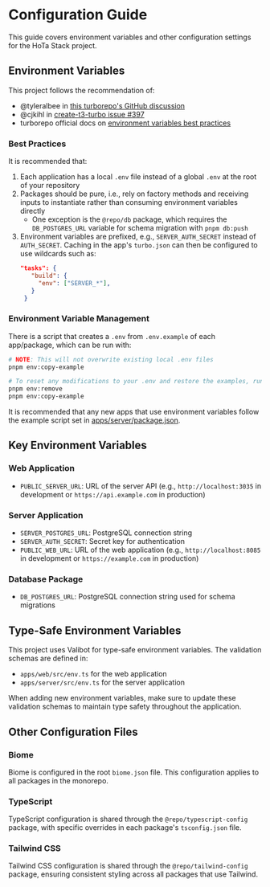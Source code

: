 # Configuration Guide

This guide covers environment variables and other configuration settings for the HoTa Stack project.

## Environment Variables

This project follows the recommendation of:

- @tyleralbee in [this turborepo's GitHub discussion](https://github.com/vercel/turborepo/discussions/9458#discussioncomment-11443969)
- @cjkihl in [create-t3-turbo issue #397](https://github.com/t3-oss/create-t3-turbo/issues/397#issuecomment-1630028405)
- turborepo official docs on [environment variables best practices](https://turbo.build/repo/docs/crafting-your-repository/using-environment-variables#best-practices)

### Best Practices

It is recommended that:

1. Each application has a local `.env` file instead of a global `.env` at the root of your repository
2. Packages should be pure, i.e., rely on factory methods and receiving inputs to instantiate rather than consuming environment variables directly
   - One exception is the `@repo/db` package, which requires the `DB_POSTGRES_URL` variable for schema migration with `pnpm db:push`
3. Environment variables are prefixed, e.g., `SERVER_AUTH_SECRET` instead of `AUTH_SECRET`. Caching in the app's `turbo.json` can then be configured to use wildcards such as:
   ```json
   "tasks": {
      "build": {
        "env": ["SERVER_*"],
      }
    }
   ```

### Environment Variable Management

There is a script that creates a `.env` from `.env.example` of each app/package, which can be run with:

```bash
# NOTE: This will not overwrite existing local .env files
pnpm env:copy-example

# To reset any modifications to your .env and restore the examples, run:
pnpm env:remove
pnpm env:copy-example
```

It is recommended that any new apps that use environment variables follow the example script set in [apps/server/package.json](../apps/server/package.json).

## Key Environment Variables

### Web Application

- `PUBLIC_SERVER_URL`: URL of the server API (e.g., `http://localhost:3035` in development or `https://api.example.com` in production)

### Server Application

- `SERVER_POSTGRES_URL`: PostgreSQL connection string
- `SERVER_AUTH_SECRET`: Secret key for authentication
- `PUBLIC_WEB_URL`: URL of the web application (e.g., `http://localhost:8085` in development or `https://example.com` in production)

### Database Package

- `DB_POSTGRES_URL`: PostgreSQL connection string used for schema migrations

## Type-Safe Environment Variables

This project uses Valibot for type-safe environment variables. The validation schemas are defined in:

- `apps/web/src/env.ts` for the web application
- `apps/server/src/env.ts` for the server application

When adding new environment variables, make sure to update these validation schemas to maintain type safety throughout the application.

## Other Configuration Files

### Biome

Biome is configured in the root `biome.json` file. This configuration applies to all packages in the monorepo.

### TypeScript

TypeScript configuration is shared through the `@repo/typescript-config` package, with specific overrides in each package's `tsconfig.json` file.

### Tailwind CSS

Tailwind CSS configuration is shared through the `@repo/tailwind-config` package, ensuring consistent styling across all packages that use Tailwind.
